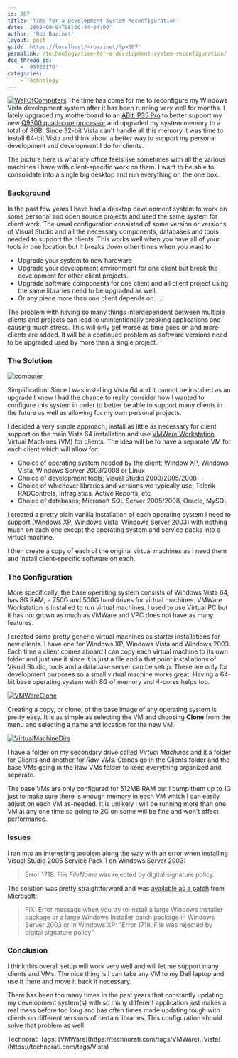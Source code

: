 ```yaml
---
id: 307
title: 'Time for a Development System Reconfiguration'
date: '2008-09-04T08:00:44-04:00'
author: 'Rob Bazinet'
layout: post
guid: 'https://localhost/~rbazinet/?p=307'
permalink: /technology/time-for-a-development-system-reconfiguration/
dsq_thread_id:
    - '95926170'
categories:
    - Technology
---
```


[![WallOfComputers](https://accidentaltechnologist.com/files/media/image/WindowsLiveWriter/Test_F33A/WallOfComputers_thumb.jpg)](https://accidentaltechnologist.com/files/media/image/WindowsLiveWriter/Test_F33A/WallOfComputers_2.jpg) The time has come for me to reconfigure my Windows Vista development system after it has been running very well for months. I lately upgraded my motherboard to an [ABit IP35 Pro](https://www.abit.com.tw/page/en/motherboard/motherboard_detail.php?pMODEL_NAME=IP35+Pro&fMTYPE=LGA775) to better support my new [Q9300 quad-core processor](https://www.newegg.com/Product/Product.aspx?Item=N82E16819115043) and upgraded my system memory to a total of 8GB. Since 32-bit Vista can't handle all this memory it was time to install 64-bit Vista and think about a better way to support my personal development and development I do for clients.

The picture here is what my office feels like sometimes with all the various machines I have with client-specific work on them. I want to be able to consolidate into a single big desktop and run everything on the one box.

### Background

In the past few years I have had a desktop development system to work on some personal and open source projects and used the same system for client work. The usual configuration consisted of some version or versions of Visual Studio and all the necessary components, databases and tools needed to support the clients. This works well when you have all of your tools in one location but it breaks down other times when you want to:

- Upgrade your system to new hardware
- Upgrade your development environment for one client but break the development for other client projects.
- Upgrade software components for one client and all client project using the same libraries need to be upgraded as well.
- Or any piece more than one client depends on......

The problem with having so many things interdependent between multiple clients and projects can lead to unintentionally breaking applications and causing much stress. This will only get worse as time goes on and more clients are added. It will be a continued problem as software versions need to be upgraded used by more than a single project.

### The Solution

[![computer](https://accidentaltechnologist.com/files/media/image/WindowsLiveWriter/Test_F33A/computer_thumb.jpg)](https://accidentaltechnologist.com/files/media/image/WindowsLiveWriter/Test_F33A/computer_2.jpg)

Simplification! Since I was installing Vista 64 and it cannot be installed as an upgrade I knew I had the chance to really consider how I wanted to configure this system in order to better be able to support many clients in the future as well as allowing for my own personal projects.

I decided a very simple approach; install as little as necessary for client support on the main Vista 64 installation and use [VMWare Workstation](https://www.vmware.com/products/ws/overview.html) Virtual Machines (VM) for clients. The idea will be to have a separate VM for each client which will allow for:

- Choice of operating system needed by the client; Window XP, Windows Vista, Windows Server 2003/2008 or Linux
- Choice of development tools; Visual Studio 2003/2005/2008
- Choice of whichever libraries and versions we typically use; Telerik RADControls, Infragistics, Active Reports, etc
- Choice of databases; Microsoft SQL Server 2005/2008, Oracle, MySQL

I created a pretty plain vanilla installation of each operating system I need to support (Windows XP, Windows Vista, Windows Server 2003) with nothing much on each one except the operating system and service packs into a virtual machine.

I then create a copy of each of the original virtual machines as I need them and install client-specific software on each.

### The Configuration

More specifically, the base operating system consists of Windows Vista 64, has 8G RAM, a 750G and 500G hard drives for virtual machines. VMWare Workstation is installed to run virtual machines. I used to use Virtual PC but it has not grown as much as VMWare and VPC does not have as many features.

I created some pretty generic virtual machines as starter installations for new clients. I have one for Windows XP, Windows Vista and Windows 2003. Each time a client comes aboard I can copy each virtual machine to its own folder and just use it since it is just a file and a that point installations of Visual Studio, tools and a database server can be setup. These are only for development purposes so a small virtual machine works great. Having a 64-bit base operating system with 8G of memory and 4-cores helps too.

[![VMWareClone](https://accidentaltechnologist.com/files/media/image/WindowsLiveWriter/Test_F33A/VMWareClone_thumb.jpg)](https://accidentaltechnologist.com/files/media/image/WindowsLiveWriter/Test_F33A/VMWareClone_2.jpg)

Creating a copy, or clone, of the base image of any operating system is pretty easy. It is as simple as selecting the VM and choosing **Clone** from the menu and selecting a name and location for the new VM.

[![VirtualMachineDirs](https://accidentaltechnologist.com/files/media/image/WindowsLiveWriter/Test_F33A/VirtualMachineDirs_thumb.jpg)](https://accidentaltechnologist.com/files/media/image/WindowsLiveWriter/Test_F33A/VirtualMachineDirs_2.jpg)

I have a folder on my secondary drive called *Virtual Machines* and it a folder for Clients and another for *Raw VMs*. Clones go in the Clients folder and the base VMs going in the Raw VMs folder to keep everything organized and separate.

The base VMs are only configured for 512MB RAM but I bump them up to 1G just to make sure there is enough memory in each VM which I can easily adjust on each VM as-needed. It is unlikely I will be running more than one VM at any one time so going to 2G on some will be fine and won't effect performance.

### Issues

I ran into an interesting problem along the way with an error when installing Visual Studio 2005 Service Pack 1 on Windows Server 2003:

> Error 1718. File <var>FileName</var> was rejected by digital signature policy.

The solution was pretty straightforward and was [available as a patch](https://support.microsoft.com/kb/925336) from Microsoft:

> FIX: Error message when you try to install a large Windows Installer package or a large Windows Installer patch package in Windows Server 2003 or in Windows XP: "Error 1718. File was rejected by digital signature policy"

### Conclusion

I think this overall setup will work very well and will let me support many clients and VMs. The nice thing is I can take any VM to my Dell laptop and use it there and move it back if necessary.

There has been too many times in the past years that constantly updating my development system(s) with so many different application just makes a real mess before too long and has often times made updating tough with clients on different versions of certain libraries. This configuration should solve that problem as well.

<div class="wlWriterSmartContent" id="scid:0767317B-992E-4b12-91E0-4F059A8CECA8:7c9649a4-3346-4ad2-882a-85991b3594c7" style="padding-right: 0px; display: inline; padding-left: 0px; padding-bottom: 0px; margin: 0px;
padding-top: 0px">Technorati Tags: [VMWare](https://technorati.com/tags/VMWare),[Vista](https://technorati.com/tags/Vista)</div>